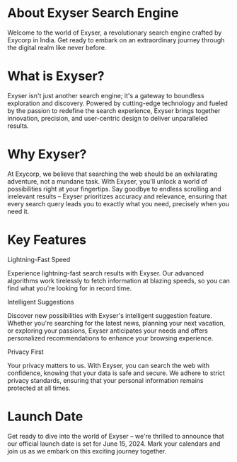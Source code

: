# About Exyser Search Engine

Welcome to the world of Exyser, a revolutionary search engine crafted by Exycorp in India. Get ready to embark on an extraordinary journey through the digital realm like never before.

# What is Exyser?
Exyser isn't just another search engine; it's a gateway to boundless exploration and discovery. Powered by cutting-edge technology and fueled by the passion to redefine the search experience, Exyser brings together innovation, precision, and user-centric design to deliver unparalleled results.

# Why Exyser?
At Exycorp, we believe that searching the web should be an exhilarating adventure, not a mundane task. With Exyser, you'll unlock a world of possibilities right at your fingertips. Say goodbye to endless scrolling and irrelevant results – Exyser prioritizes accuracy and relevance, ensuring that every search query leads you to exactly what you need, precisely when you need it.

# Key Features

Lightning-Fast Speed

Experience lightning-fast search results with Exyser. Our advanced algorithms work tirelessly to fetch information at blazing speeds, so you can find what you're looking for in record time.

Intelligent Suggestions

Discover new possibilities with Exyser's intelligent suggestion feature. Whether you're searching for the latest news, planning your next vacation, or exploring your passions, Exyser anticipates your needs and offers personalized recommendations to enhance your browsing experience.

Privacy First

Your privacy matters to us. With Exyser, you can search the web with confidence, knowing that your data is safe and secure. We adhere to strict privacy standards, ensuring that your personal information remains protected at all times.

# Launch Date
Get ready to dive into the world of Exyser – we're thrilled to announce that our official launch date is set for June 15, 2024. Mark your calendars and join us as we embark on this exciting journey together.